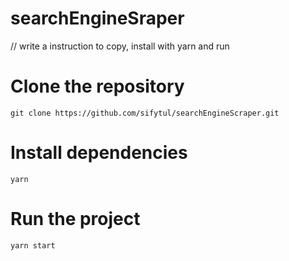 # searchEngineSraper

// write a instruction to copy, install with yarn and run

# Clone the repository

```
git clone https://github.com/sifytul/searchEngineScraper.git

```

# Install dependencies

```
yarn

```

# Run the project

```
yarn start

```
